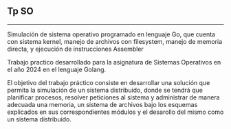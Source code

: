 ## Tp SO
----
Simulación de sistema operativo programado en lenguaje Go, que cuenta con sistema kernel, manejo de archivos con filesystem, manejo de memoria directa, y ejecución de instrucciones Assembler

Trabajo practico desarrollado para la asignatura de Sistemas Operativos en el año 2024 en el lenguaje Golang. 

El objetivo del trabajo práctico consiste en desarrollar una solución que permita la simulación de un sistema distribuido, donde se tendrá que planificar procesos, resolver peticiones al sistema y administrar de manera adecuada una memoria, un sistema de archivos bajo los esquemas explicados en sus correspondientes módulos y el desarollo del mismo como un sistema distribuido.
